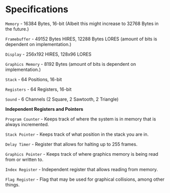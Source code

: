 # Specifications

`Memory` - 16384 Bytes, 16-bit (Albeit this might increase to 32768 Bytes in the future.)

`Framebuffer` - 49152 Bytes HIRES, 12288 Bytes LORES (amount of bits is dependent on implementation.)

`Display` - 256x192 HIRES, 128x96 LORES

`Graphics Memory` - 8192 Bytes (amount of bits is dependent on implementation.)

`Stack` - 64 Positions, 16-bit

`Registers` - 64 Registers, 16-bit

`Sound` - 6 Channels (2 Square, 2 Sawtooth, 2 Triangle)


**Independent Registers and Pointers**

`Program Counter` - Keeps track of where the system is in memory that is always incremented.

`Stack Pointer` - Keeps track of what position in the stack you are in.

`Delay Timer` - Register that allows for halting up to 255 frames.

`Graphics Pointer` - Keeps track of where graphics memory is being read from or written to.

`Index Register` - Independent register that allows reading from memory.

`Flag Register` - Flag that may be used for graphical collisions, among other things.
